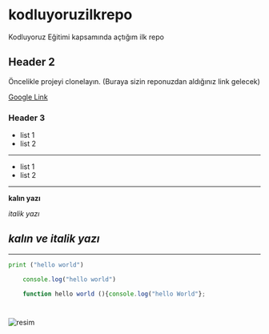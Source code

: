 # kodluyoruzilkrepo
Kodluyoruz Eğitimi kapsamında açtığım ilk repo
## Header 2
Öncelikle projeyi clonelayın. (Buraya sizin reponuzdan aldığınız link gelecek)

[Google Link](https://google.com)

### Header 3    
- list 1
- list 2
--- 
* list 1
* list 2
---
**kalın yazı**

*italik yazı*

***kalın ve italik yazı***
---
---
```python 
print ("hello world")
```

```javascript
    console.log("hello world")
     
    function hello world (){console.log("hello World"};
```
# 
![resim](https://picsum.photos/200/300)
